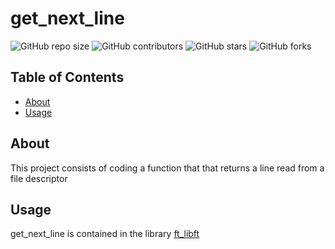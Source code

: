 # get_next_line

![GitHub repo size](https://img.shields.io/github/repo-size/redadoo/get_next_line)
![GitHub contributors](https://img.shields.io/github/contributors/redadoo/get_next_line)
![GitHub stars](https://img.shields.io/github/stars/redadoo/get_next_line?style=social)
![GitHub forks](https://img.shields.io/github/forks/redadoo/get_next_line?style=social)

## Table of Contents

- [About](#about)
- [Usage](#usage)

## About

This project consists of coding a function that that returns a line read from a file descriptor

## Usage

get_next_line is contained in the library [ft_libft](https://github.com/redadoo/ft_libft)
